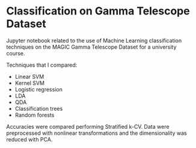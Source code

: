 # Classification on Gamma Telescope Dataset

Jupyter notebook related to the use of Machine Learning classification techniques on the MAGIC Gamma Telescope Dataset for a university course.

Techniques that I compared:
- Linear SVM
- Kernel SVM
- Logistic regression
- LDA
- QDA
- Classification trees
- Random forests

Accuracies were compared performing Stratified k-CV. Data were preprocessed with nonlinear transformations and the dimensionality was reduced with PCA.
